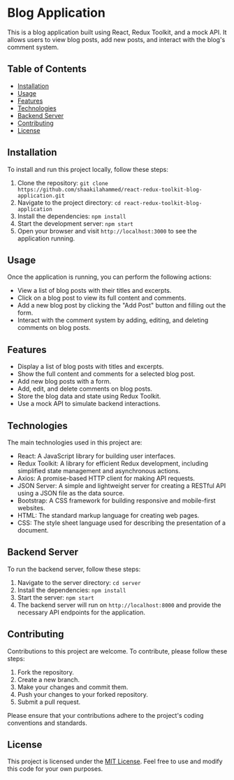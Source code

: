 # Blog Application

This is a blog application built using React, Redux Toolkit, and a mock API. It allows users to view blog posts, add new posts, and interact with the blog's comment system.

## Table of Contents

- [Installation](#installation)
- [Usage](#usage)
- [Features](#features)
- [Technologies](#technologies)
- [Backend Server](#backend-server)
- [Contributing](#contributing)
- [License](#license)

## Installation

To install and run this project locally, follow these steps:

1. Clone the repository: `git clone https://github.com/shaakilahammed/react-redux-toolkit-blog-application.git`
2. Navigate to the project directory: `cd react-redux-toolkit-blog-application`
3. Install the dependencies: `npm install`
4. Start the development server: `npm start`
5. Open your browser and visit `http://localhost:3000` to see the application running.

## Usage

Once the application is running, you can perform the following actions:

- View a list of blog posts with their titles and excerpts.
- Click on a blog post to view its full content and comments.
- Add a new blog post by clicking the "Add Post" button and filling out the form.
- Interact with the comment system by adding, editing, and deleting comments on blog posts.

## Features

- Display a list of blog posts with titles and excerpts.
- Show the full content and comments for a selected blog post.
- Add new blog posts with a form.
- Add, edit, and delete comments on blog posts.
- Store the blog data and state using Redux Toolkit.
- Use a mock API to simulate backend interactions.

## Technologies

The main technologies used in this project are:

- React: A JavaScript library for building user interfaces.
- Redux Toolkit: A library for efficient Redux development, including simplified state management and asynchronous actions.
- Axios: A promise-based HTTP client for making API requests.
- JSON Server: A simple and lightweight server for creating a RESTful API using a JSON file as the data source.
- Bootstrap: A CSS framework for building responsive and mobile-first websites.
- HTML: The standard markup language for creating web pages.
- CSS: The style sheet language used for describing the presentation of a document.

## Backend Server

To run the backend server, follow these steps:

1. Navigate to the server directory: `cd server`
2. Install the dependencies: `npm install`
3. Start the server: `npm start`
4. The backend server will run on `http://localhost:8000` and provide the necessary API endpoints for the application.

## Contributing

Contributions to this project are welcome. To contribute, please follow these steps:

1. Fork the repository.
2. Create a new branch.
3. Make your changes and commit them.
4. Push your changes to your forked repository.
5. Submit a pull request.

Please ensure that your contributions adhere to the project's coding conventions and standards.

## License

This project is licensed under the [MIT License](LICENSE). Feel free to use and modify this code for your own purposes.
